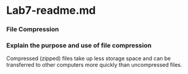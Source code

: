# Lab7-readme.md
### File Compression
### Explain the purpose and use of file compression
Compressed (zipped) files take up less storage space and can be transferred to other computers more quickly than uncompressed files.
